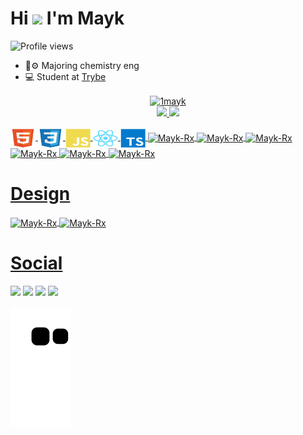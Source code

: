 <h1 align="left">Hi <img src="https://raw.githubusercontent.com/kaueMarques/kaueMarques/master/hi.gif" width="30px"> I'm Mayk </h1>
<p align="left"> <img src="https://komarev.com/ghpvc/?username=1mayk&color=yellow" alt="Profile views" /> </p>

- 🧪⚙ Majoring chemistry eng
- 💻 Student at [Trybe](https://www.betrybe.com/?utm_medium=cpc&utm_source=google&utm_campaign=Brand&utm_content=ad03_din_h)

 <div align="center" width="100%">
  <a href="https://github.com/1mayk">
  <img align="center" src="https://github-readme-streak-stats.herokuapp.com/?user=1mayk&theme=radical&hide_border=true" alt="1mayk" />
   <br>
  <img height="160em" src="https://github-readme-stats.vercel.app/api?username=1mayk&show_icons=true&theme=github_dark&include_all_commits=true&count_private=true&hide_border=true"/>
  <img height="160em" src="https://github-readme-stats.vercel.app/api/top-langs/?username=1mayk&layout=compact&langs_count=7&theme=github_dark&hide_border=true"/>
</div>
  
<div style="display: inline_block"><br>
  <img align="center" alt="Mayk-HTML" height="30" width="40" src="https://raw.githubusercontent.com/devicons/devicon/master/icons/html5/html5-original.svg">
  <img align="center" alt="Mayk-CSS" height="30" width="40" src="https://raw.githubusercontent.com/devicons/devicon/master/icons/css3/css3-original.svg">
  <img align="center" alt="Mayk-Js" height="30" width="40" src="https://raw.githubusercontent.com/devicons/devicon/master/icons/javascript/javascript-plain.svg">
  <img align="center" alt="Mayk-React" height="30" width="40" src="https://raw.githubusercontent.com/devicons/devicon/master/icons/react/react-original.svg">
  <img align="center" alt="Mayk-Ts" height="30" width="40" src="https://raw.githubusercontent.com/devicons/devicon/master/icons/typescript/typescript-plain.svg">
 <img align="center" alt="Mayk-Rx" height="30" width="100" src="https://img.shields.io/badge/Redux-593D88?style=for-the-badge&logo=redux&logoColor=white">
 <img align="center" alt="Mayk-Rx" height="30" width="75" src="https://img.shields.io/badge/git-%23F05033.svg?style=for-the-badge&logo=git&logoColor=white">
 <img align="center" alt="Mayk-Rx" height="30" width="75" src="https://img.shields.io/badge/-jest-%23C21325?style=for-the-badge&logo=jest&logoColor=white">
 <img align="center" alt="Mayk-Rx" height="30" width="105" src="https://img.shields.io/badge/-cypress-%23E5E5E5?style=for-the-badge&logo=cypress&logoColor=058a5e">
 <img align="center" alt="Mayk-Rx" height="30" width="105" src="https://img.shields.io/badge/github-%23121011.svg?style=for-the-badge&logo=github&logoColor=white">
 <img align="center" alt="Mayk-Rx" height="30" width="105" src="https://img.shields.io/badge/Linux-FCC624?style=for-the-badge&logo=linux&logoColor=black">
</div>

 ##
 
 # Design
<div>
  <img align="center" alt="Mayk-Rx" height="30" width="100" src="https://img.shields.io/badge/figma-%23F24E1E.svg?style=for-the-badge&logo=figma&logoColor=white">
 <img align="center" alt="Mayk-Rx" height="30" width="100" src="https://img.shields.io/badge/Canva-%2300C4CC.svg?style=for-the-badge&logo=Canva&logoColor=white">
</div>


  
# Social
<div>
  <a href="https://www.instagram.com/_mayconoliveira/" target="_blank"><img src="https://img.shields.io/badge/-Instagram-%23E4405F?style=for-the-badge&logo=instagram&logoColor=white" target="_blank"></a>
  <a href = "mailto:maycon.lrgo@gmail.com"><img src="https://img.shields.io/badge/-Gmail-%23333?style=for-the-badge&logo=gmail&logoColor=white" target="_blank"></a>
  <a href="https://www.linkedin.com/in/maycon-oliveira97/" target="_blank"><img src="https://img.shields.io/badge/-LinkedIn-%230077B5?style=for-the-badge&logo=linkedin&logoColor=white" target="_blank"></a>
  <a href="https://www.behance.net/1mayk/" target="_blank"><img src="https://img.shields.io/badge/Behance-1769ff?style=for-the-badge&logo=behance&logoColor=white" target="_blank"></a> 
 
</div>

![Snake animation](https://github.com/1mayk/1mayk/blob/output/github-contribution-grid-snake.svg)
